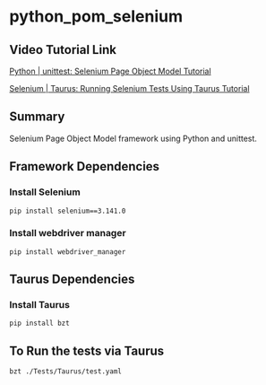 # python_pom_selenium

## Video Tutorial Link

[Python | unittest: Selenium Page Object Model Tutorial](https://youtu.be/928YR_VpGjQ "Python | unittest: Selenium Page Object Model Tutorial")

[Selenium | Taurus: Running Selenium Tests Using Taurus Tutorial](https://youtu.be/wgXnyNcfjw0 "Selenium | Taurus: Running Selenium Tests Using Taurus Tutorial")


## Summary
Selenium Page Object Model framework using Python and unittest.

## Framework Dependencies
### Install Selenium
```
pip install selenium==3.141.0
```

### Install webdriver manager
```
pip install webdriver_manager
```

## Taurus Dependencies
### Install Taurus
```
pip install bzt
```

## To Run the tests via Taurus
```
bzt ./Tests/Taurus/test.yaml 
```
